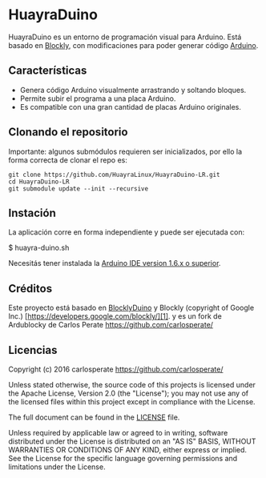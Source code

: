 # HuayraDuino

HuayraDuino es un entorno de programación visual para Arduino. Está basado en [Blockly][1], con modificaciones para poder generar código [Arduino][15].

## Características
* Genera código Arduino visualmente arrastrando y soltando bloques.
* Permite subir el programa a una placa Arduino.
* Es compatible con una gran cantidad de placas Arduino originales.

## Clonando el repositorio
Importante: algunos submódulos requieren ser inicializados, por ello la forma correcta de clonar el repo es:

```
git clone https://github.com/HuayraLinux/HuayraDuino-LR.git
cd HuayraDuino-LR
git submodule update --init --recursive
```


## Instación
La aplicación corre en forma independiente y puede ser ejecutada con:

$ huayra-duino.sh

Necesitás tener instalada la [Arduino IDE version 1.6.x o superior][2].



## Créditos
Este proyecto está basado en [BlocklyDuino][16] y Blockly (copyright of Google Inc.) [https://developers.google.com/blockly/][1].
y es un fork de Ardublocky de Carlos Perate https://github.com/carlosperate/

## Licencias

Copyright (c) 2016 carlosperate https://github.com/carlosperate/

Unless stated otherwise, the source code of this projects is
licensed under the Apache License, Version 2.0 (the "License");
you may not use any of the licensed files within this project
except in compliance with the License.

The full document can be found in the [LICENSE][9] file.

Unless required by applicable law or agreed to in writing, software
distributed under the License is distributed on an "AS IS" BASIS,
WITHOUT WARRANTIES OR CONDITIONS OF ANY KIND, either express or implied.
See the License for the specific language governing permissions and
limitations under the License.


[1]: https://developers.google.com/blockly/
[2]: http://www.arduino.cc/en/main/software/
[3]: TODO.md
[4]: https://github.com/carlosperate/ardublockly/releases/
[5]: https://github.com/carlosperate/ardublockly/wiki/Installing-Ardublockly
[6]: https://github.com/carlosperate/ardublockly/wiki/Configure-Ardublockly
[7]: https://github.com/carlosperate/ardublockly/wiki
[8]: https://github.com/carlosperate/ardublockly/compare/blockly-original...master
[9]: https://github.com/HuayraLinux/HuayraDuino-LR/blob/master/LICENSE
[10]: http://ardublockly.embeddedlog.com/demo/index.html
[11]: http://ardublockly.embeddedlog.com/demo/classic/index.html
[12]: http://ardublockly-builds.s3-website-us-west-2.amazonaws.com/index.html?prefix=linux/
[13]: http://ardublockly-builds.s3-website-us-west-2.amazonaws.com/index.html?prefix=windows/
[14]: http://ardublockly-builds.s3-website-us-west-2.amazonaws.com/index.html?prefix=mac/
[15]: http://www.arduino.cc
[16]: https://github.com/BlocklyDuino/BlocklyDuino
[17]: blockly/README.md

